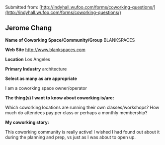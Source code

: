 Submitted from: [http://indyhall.wufoo.com/forms/coworking-questions/](http://indyhall.wufoo.com/forms/coworking-questions/)

## Jerome Chang

**Name of Coworking Space/Community/Group** BLANKSPACES

**Web Site** http://www.blankspaces.com

**Location** Los Angeles

**Primary Industry** architecture

**Select as many as are appropriate**

I am a coworking space owner/operator

**The thing(s) I want to know about coworking is/are:**

Which coworking locations are running their own classes/workshops? How much do attendees pay per class or perhaps a monthly membership?

**My coworking story:**	

This coworking community is really active! I wished I had found out about it during the planning and prep, vs just as I was about to open up.

